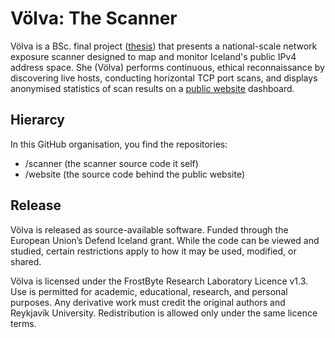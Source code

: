 # Völva: The Scanner

Völva is a BSc. final project ([thesis](https://hdl.handle.net/1946/50479)) that presents a national-scale network exposure scanner designed to map and monitor Iceland's public IPv4 address space. She (Völva) performs continuous, ethical reconnaissance by discovering live hosts, conducting horizontal TCP port scans, and displays anonymised statistics of scan results on a [public website](https://volva.frostbyte.is) dashboard.

## Hierarcy 

In this GitHub organisation, you find the repositories:
- /scanner (the scanner source code it self)
- /website (the source code behind the public website) 

## Release 

Völva is released as source-available software. Funded through the European Union’s Defend Iceland grant. While the code can be viewed and studied, certain restrictions apply to how it may be used, modified, or shared.

Völva is licensed under the FrostByte Research Laboratory Licence v1.3. Use is permitted for academic, educational, research, and personal purposes. Any derivative work must credit the original authors and Reykjavík University. Redistribution is allowed only under the same licence terms.
